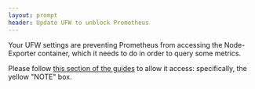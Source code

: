 ```yaml
---
layout: prompt
header: Update UFW to unblock Prometheus 
---
```


Your UFW settings are preventing Prometheus from accessing the Node-Exporter container, which it needs to do in order to query some metrics.

Please follow [this section of the guides](https://docs.rocketpool.net/guides/node/grafana.html#enabling-the-metrics-server) to allow it access: specifically, the yellow "NOTE" box.
